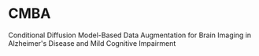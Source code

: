 # CMBA
Conditional Diffusion Model-Based Data Augmentation for Brain Imaging in Alzheimer's Disease and Mild Cognitive Impairment
